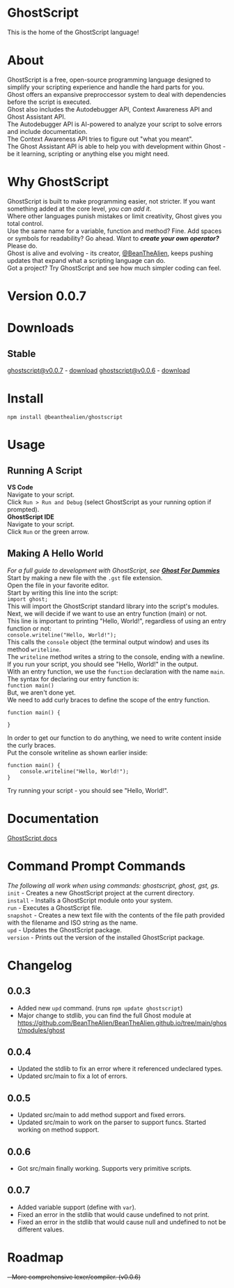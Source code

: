 # GhostScript
This is the home of the GhostScript language!

# About
GhostScript is a free, open-source programming language designed to simplify your scripting experience and handle the hard parts for you.\
Ghost offers an expansive preproccessor system to deal with dependencies before the script is executed.\
Ghost also includes the Autodebugger API, Context Awareness API and Ghost Assistant API.\
The Autodebugger API is AI-powered to analyze your script to solve errors and include documentation.\
The Context Awareness API tries to figure out "what you meant".\
The Ghost Assistant API is able to help you with development within Ghost - be it learning, scripting or anything else you might need.

# Why GhostScript
GhostScript is built to make programming easier, not stricter. If you want something added at the core level, *you can add it*.\
Where other languages punish mistakes or limit creativity, Ghost gives you total control.\
Use the same name for a variable, function and method? Fine. Add spaces or symbols for readability? Go ahead. Want to ***create your own operator?*** Please do.\
Ghost is alive and evolving - its creator, [@BeanTheAlien](https://github.com/BeanTheAlien), keeps pushing updates that expand what a scripting language can do.\
Got a project? Try GhostScript and see how much simpler coding can feel.

# Version 0.0.7

# Downloads
## Stable
ghostscript@v0.0.7 - <a href="https://github.com/BeanTheAlien/GhostScript/releases/tag/v0.0.7">download</a>
ghostscript@v0.0.6 - <a href="https://github.com/BeanTheAlien/GhostScript/releases/tag/v0.0.6">download</a>

<!--## Unstable-->
<!--ghostscript - <a href="" download>download</a>-->

# Install
```
npm install @beanthealien/ghostscript
```
<!--
Install by download:
1. Go to the downloads section.
2. Download the version you want. (suggested stable@recent)
3. Run `ghostscript-wizard.exe`
4. Optionally add modules you want preinstalled on your system (this helps with performance with high-dependency/long scripts!)
5. Complete the installation
-->

# Usage
## Running A Script
**VS Code**\
Navigate to your script.\
Click `Run > Run and Debug` (select GhostScript as your running option if prompted).\
**GhostScript IDE**\
Navigate to your script.\
Click `Run` or the green arrow.
## Making A Hello World
*For a full guide to development with GhostScript, see **[Ghost For Dummies](https://docs.google.com/document/d/1yntdIvCY6ATQ7Lp2TrRnakA3mU7svRQF1-CldOq83hc/edit?usp=drivesdk)***\
Start by making a new file with the `.gst` file extension.\
Open the file in your favorite editor.\
Start by writing this line into the script:\
`import ghost;`\
This will import the GhostScript standard library into the script's modules.\
Next, we will decide if we want to use an entry function (main) or not.\
This line is important to printing "Hello, World!", regardless of using an entry function or not:\
`console.writeline("Hello, World!");`\
This calls the `console` object (the terminal output window) and uses its method `writeline`.\
The `writeline` method writes a string to the console, ending with a newline.\
If you run your script, you should see "Hello, World!" in the output.\
With an entry function, we use the `function` declaration with the name `main`.\
The syntax for declaring our entry function is:\
`function main()`\
But, we aren't done yet.\
We need to add curly braces to define the scope of the entry function.
```
function main() {

}
```
In order to get our function to do anything, we need to write content inside the curly braces.\
Put the console writeline as shown earlier inside:
```
function main() {
    console.writeline("Hello, World!");
}
```
Try running your script - you should see "Hello, World!".

# Documentation
<a href="https://docs.google.com/document/d/1v5lAGBtDkGrv2eEFVrlzB9dqm6KoyQWsBLZ5BTpgsb0/edit?usp=sharing">GhostScript docs</a>

# Command Prompt Commands
*The following all work when using commands: ghostscript, ghost, gst, gs.*\
`init` - Creates a new GhostScript project at the current directory.\
`install` - Installs a GhostScript module onto your system.\
`run` - Executes a GhostScript file.\
`snapshot` - Creates a new text file with the contents of the file path provided with the filename and ISO string as the name.\
`upd` - Updates the GhostScript package.\
`version` - Prints out the version of the installed GhostScript package.

# Changelog
## 0.0.3
- Added new `upd` command. (runs `npm update ghostscript`)
- Major change to stdlib, you can find the full Ghost module at https://github.com/BeanTheAlien/BeanTheAlien.github.io/tree/main/ghost/modules/ghost
## 0.0.4
- Updated the stdlib to fix an error where it referenced undeclared types.
- Updated src/main to fix a lot of errors.
## 0.0.5
- Updated src/main to add method support and fixed errors.
- Updated src/main to work on the parser to support funcs. Started working on method support.
## 0.0.6
- Got src/main finally working. Supports very primitive scripts.
## 0.0.7
- Added variable support (define with `var`).
- Fixed an error in the stdlib that would cause undefined to not print.
- Fixed an error in the stdlib that would cause null and undefined to not be different values.

# Roadmap
~~- More comprehensive lexer/compiler. (v0.0.6)~~
